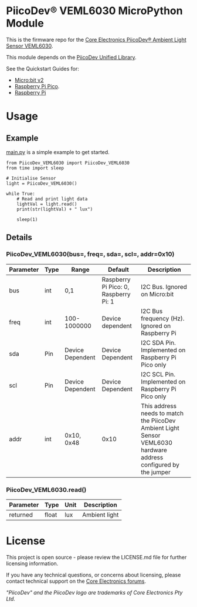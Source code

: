 # PiicoDev® VEML6030 MicroPython Module

This is the firmware repo for the [Core Electronics PiicoDev® Ambient Light Sensor VEML6030](https://core-electronics.com.au/piicodev-ambient-light-sensor-veml6030.html).

This module depends on the [PiicoDev Unified Library](https://github.com/CoreElectronics/CE-PiicoDev-Unified).

See the Quickstart Guides for:
- [Micro:bit v2](https://core-electronics.com.au/tutorials/piicodev-ambient-light-sensor-veml6030-quickstart-guide-for-micro-bit.html)
- [Raspberry Pi Pico](https://core-electronics.com.au/tutorials/piicodev-ambient-light-sensor-veml6030-quickstart-guide-for-rpi-pico).
- [Raspberry Pi](https://core-electronics.com.au/tutorials/piicodev-raspberrypi/piicodev-ambient-light-sensor-veml6030-raspberry-pi-guide.html)

# Usage
## Example
[main.py](https://github.com/CoreElectronics/CE-PiicoDev-VEML6030-MicroPython-Module/blob/main/main.py) is a simple example to get started.
```
from PiicoDev_VEML6030 import PiicoDev_VEML6030
from time import sleep

# Initialise Sensor
light = PiicoDev_VEML6030()

while True:
    # Read and print light data
    lightVal = light.read()
    print(str(lightVal) + " lux")

    sleep(1)
```
## Details
### PiicoDev_VEML6030(bus=, freq=, sda=, scl=, addr=0x10)
Parameter | Type | Range | Default | Description
--- | --- | --- | --- | ---
bus | int | 0,1 | Raspberry Pi Pico: 0, Raspberry Pi: 1 | I2C Bus.  Ignored on Micro:bit
freq | int | 100-1000000 | Device dependent | I2C Bus frequency (Hz).  Ignored on Raspberry Pi
sda | Pin | Device Dependent | Device Dependent | I2C SDA Pin. Implemented on Raspberry Pi Pico only
scl | Pin | Device Dependent | Device Dependent | I2C SCL Pin. Implemented on Raspberry Pi Pico only
addr | int | 0x10, 0x48 | 0x10 | This address needs to match the PiicoDev Ambient Light Sensor VEML6030 hardware address configured by the jumper

### PiicoDev_VEML6030.read()
Parameter | Type | Unit | Description
--- | --- | --- | ---
returned | float | lux | Ambient light

# License
This project is open source - please review the LICENSE.md file for further licensing information.

If you have any technical questions, or concerns about licensing, please contact technical support on the [Core Electronics forums](https://forum.core-electronics.com.au/).

*\"PiicoDev\" and the PiicoDev logo are trademarks of Core Electronics Pty Ltd.*
